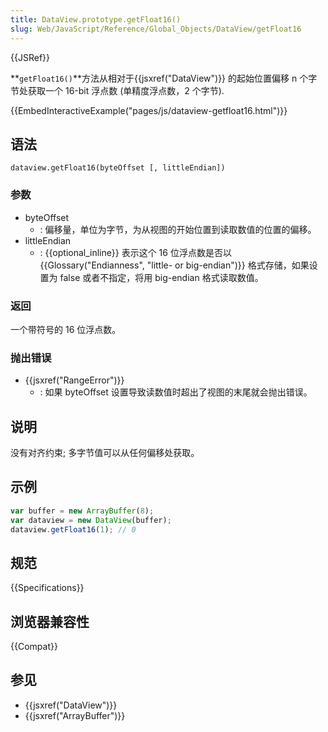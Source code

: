 ```yaml
---
title: DataView.prototype.getFloat16()
slug: Web/JavaScript/Reference/Global_Objects/DataView/getFloat16
---
```


{{JSRef}}

**`getFloat16()`**方法从相对于{{jsxref("DataView")}} 的起始位置偏移 n 个字节处获取一个 16-bit 浮点数 (单精度浮点数，2 个字节).

{{EmbedInteractiveExample("pages/js/dataview-getfloat16.html")}}

## 语法

```plain
dataview.getFloat16(byteOffset [, littleEndian])
```

### 参数

- byteOffset
  - : 偏移量，单位为字节，为从视图的开始位置到读取数值的位置的偏移。
- littleEndian
  - : {{optional_inline}} 表示这个 16 位浮点数是否以 {{Glossary("Endianness", "little- or big-endian")}} 格式存储，如果设置为 false 或者不指定，将用 big-endian 格式读取数值。

### 返回

一个带符号的 16 位浮点数。

### 抛出错误

- {{jsxref("RangeError")}}
  - : 如果 byteOffset 设置导致读数值时超出了视图的末尾就会抛出错误。

## 说明

没有对齐约束; 多字节值可以从任何偏移处获取。

## 示例

```js
var buffer = new ArrayBuffer(8);
var dataview = new DataView(buffer);
dataview.getFloat16(1); // 0
```

## 规范

{{Specifications}}

## 浏览器兼容性

{{Compat}}

## 参见

- {{jsxref("DataView")}}
- {{jsxref("ArrayBuffer")}}
